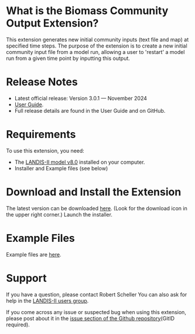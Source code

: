 # What is the Biomass Community Output Extension?

This extension generates new initial community inputs (text file and map) at specified time steps.  The purpose of the extension is to create a new initial community input file from a model run, allowing a user to 'restart' a model run from a given time point by inputting this output.

# Release Notes

- Latest official release: Version 3.0.1 — November 2024
- [User Guide](https://github.com/LANDIS-II-Foundation/Extension-Output-Biomass-Community/blob/master/docs/LANDIS-II%20Biomass%20Community%20Output%20v3.0%20User%20Guide.pdf).
- Full release details are found in the User Guide and on GitHub.

# Requirements

To use this extension, you need:

- The [LANDIS-II model v8.0](http://www.landis-ii.org/install) installed on your computer.
- Installer and Example files (see below)

# Download and Install the Extension

The latest version can be downloaded [here](https://github.com/LANDIS-II-Foundation/Extension-Output-Biomass-Community/blob/master/deploy/installer/LANDIS-II-V8%20Output%20Biomass%20Community%203.0.1-setup.exe). (Look for the download icon in the upper right corner.)  Launch the installer.

# Example Files

Example files are [here](https://downgit.github.io/#/home?url=https://github.com/LANDIS-II-Foundation/Extension-Output-Biomass-Community/tree/master/testing/Core8-BioCommunity3.0).

# Support

If you have a question, please contact Robert Scheller
You can also ask for help in the [LANDIS-II users group](http://www.landis-ii.org/users).

If you come across any issue or suspected bug when using this extension, please post about it in the [issue section of the Github repository](https://github.com/LANDIS-II-Foundation/Extension-Output-Biomass-Community/issues)(GitID required).
